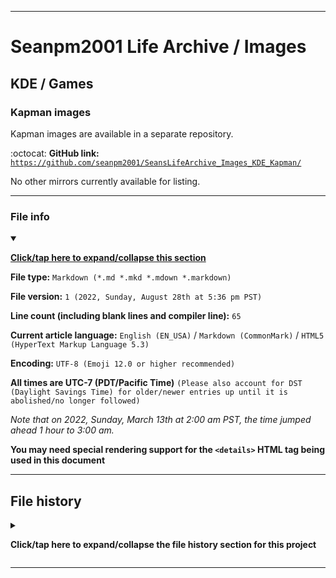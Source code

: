 
***

# Seanpm2001 Life Archive / Images

## KDE / Games

### Kapman images

Kapman images are available in a separate repository.

:octocat: **GitHub link:** [`https://github.com/seanpm2001/SeansLifeArchive_Images_KDE_Kapman/`](https://github.com/seanpm2001/SeansLifeArchive_Images_KDE_Kapman/)

No other mirrors currently available for listing.

***

### File info

<details open><summary><p lang="en"><b><u>Click/tap here to expand/collapse this section</u></b></p></summary>

**File type:** `Markdown (*.md *.mkd *.mdown *.markdown)`

**File version:** `1 (2022, Sunday, August 28th at 5:36 pm PST)`

**Line count (including blank lines and compiler line):** `65`

**Current article language:** `English (EN_USA)` / `Markdown (CommonMark)` / `HTML5 (HyperText Markup Language 5.3)`

**Encoding:** `UTF-8 (Emoji 12.0 or higher recommended)`

**All times are UTC-7 (PDT/Pacific Time)** `(Please also account for DST (Daylight Savings Time) for older/newer entries up until it is abolished/no longer followed)`

_Note that on 2022, Sunday, March 13th at 2:00 am PST, the time jumped ahead 1 hour to 3:00 am._

**You may need special rendering support for the `<details>` HTML tag being used in this document**

</details>

***

## File history

<details><summary><p lang="en"><b>Click/tap here to expand/collapse the file history section for this project</b></p></summary>

<details><summary><p lang="en"><b>Version 1 (2022, Sunday, August 28th at 5:36 pm PST)</b></p></summary>

**This version was made by:** [`@seanpm2001`](https://github.com/seanpm2001/)

> Changes:

- [x] Started the file
- [x] Added the title section
- [x] Added the `Kapman images` section
- - [x] Added links to 1 mirror (GitHub)
- [x] Added the `file info` section
- [x] Added the `file history` section
- [ ] No other changes in version 1

</details>

</details>

***
